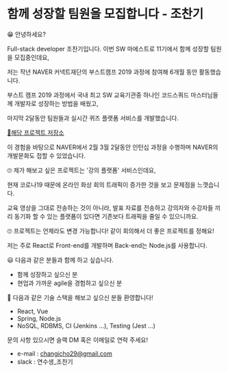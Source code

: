 # 함께 성장할 팀원을 모집합니다 - 조찬기

😁 안녕하세요?

Full-stack developer 조찬기입니다. 이번 SW 마에스트로 11기에서 함께 성장할 팀원을 모집중인데요,

저는 작년 NAVER 커넥트재단의 부스트캠프 2019 과정에 참여해 6개월 동안 활동했습니다.

부스트 캠프 2019 과정에서 국내 최고 SW 교육기관중 하나인 코드스쿼드 마스터님들께 개발자로 성장하는 방법을 배웠고,

마지막 2달동안 팀원들과 실시간 퀴즈 플랫폼 서비스를 개발했습니다.

[🎁해당 프로젝트 저장소](https://github.com/connect-foundation/2019-07)

이 경험을 바탕으로 NAVER에서 2월 3월 2달동안 인턴십 과정을 수행하며 NAVER의 개발문화도 접할 수 있었습니다.

🙄 제가 해보고 싶은 프로젝트는 '강의 플랫폼' 서비스인데요,

현재 코로나19 때문에 온라인 화상 회의 트래픽이 증가한 것을 보고 문제점을 느꼇습니다.

교육 영상을 그대로 전송하는 것이 아니라, 발표 자료를 전송하고 강의자와 수강자들 끼리 동기화 할 수 있는 플랫폼이 있다면
기존보다 트래픽을 줄일 수 있으니까요.

🙄 프로젝트는 언제라도 변경 가능합니다! 같이 회의해서 더 좋은 프로젝트를 정해요!

저는 주로 React로 Front-end를 개발하며 Back-end는 Node.js를 사용합니다.

😃 다음과 같은 분들과 함께 하고 싶습니다.

- 함께 성장하고 싶으신 분
- 현업과 가까운 agile을 경험하고 싶으신 분

🥰 다음과 같은 기술 스택을 해보고 싶으신 분들 환영합니다!

- React, Vue
- Spring, Node.js
- NoSQL, RDBMS, CI (Jenkins ...), Testing (Jest ...)

문의 사항 있으시면 슬랙 DM 혹은 이메일로 연락 주세요!

- e-mail : changicho29@gmail.com
- slack : 연수생\_조찬기
